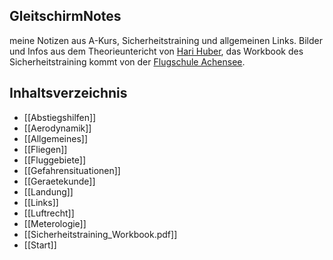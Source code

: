 ## GleitschirmNotes
meine Notizen aus A-Kurs, Sicherheitstraining und allgemeinen Links. Bilder und Infos aus dem Theorieuntericht von [Hari Huber](https://www.gleitschirmschule-pappus.de/), das Workbook des Sicherheitstraining kommt von der [Flugschule Achensee](https://www.flugschule-achensee.at/de/workbook).

## Inhaltsverzeichnis
- [[Abstiegshilfen]]
- [[Aerodynamik]]
- [[Allgemeines]]
- [[Fliegen]]
- [[Fluggebiete]]
- [[Gefahrensituationen]]
- [[Geraetekunde]]
- [[Landung]]
- [[Links]]
- [[Luftrecht]]
- [[Meterologie]]
- [[Sicherheitstraining_Workbook.pdf]]
- [[Start]]